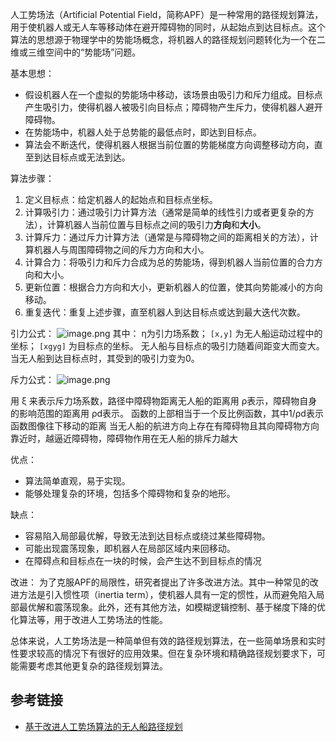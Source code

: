 
人工势场法（Artificial Potential Field，简称APF）是一种常用的路径规划算法，用于使机器人或无人车等移动体在避开障碍物的同时，从起始点到达目标点。这个算法的思想源于物理学中的势能场概念，将机器人的路径规划问题转化为一个在二维或三维空间中的“势能场”问题。

基本思想：
- 假设机器人在一个虚拟的势能场中移动，该场景由吸引力和斥力组成。目标点产生吸引力，使得机器人被吸引向目标点；障碍物产生斥力，使得机器人避开障碍物。
- 在势能场中，机器人处于总势能的最低点时，即达到目标点。
- 算法会不断迭代，使得机器人根据当前位置的势能梯度方向调整移动方向，直至到达目标点或无法到达。

算法步骤：
1. 定义目标点：给定机器人的起始点和目标点坐标。
2. 计算吸引力：通过吸引力计算方法（通常是简单的线性引力或者更复杂的方法），计算机器人当前位置与目标点之间的吸引力**方向**和**大小**。
4. 计算斥力：通过斥力计算方法（通常是与障碍物之间的距离相关的方法），计算机器人与周围障碍物之间的斥力方向和大小。
5. 计算合力：将吸引力和斥力合成为总的势能场，得到机器人当前位置的合力方向和大小。
6. 更新位置：根据合力方向和大小，更新机器人的位置，使其向势能减小的方向移动。
7. 重复迭代：重复上述步骤，直至机器人到达目标点或达到最大迭代次数。

引力公式：
![image.png](https://sxm-upload.oss-cn-beijing.aliyuncs.com/imgs/20230818132119.png)
其中： η为引力场系数； `[x,y]` 为无人船运动过程中的坐标； `[xgyg]` 为目标点的坐标。
无人船与目标点的吸引力随着间距变大而变大。当无人船到达目标点时，其受到的吸引力变为0。

斥力公式：
![image.png](https://sxm-upload.oss-cn-beijing.aliyuncs.com/imgs/20230818132422.png)

用 ξ 来表示斥力场系数，路径中障碍物距离无人船的距离用 ρ表示，障碍物自身的影响范围的距离用 ρd表示。
函数的上部相当于一个反比例函数，其中1/ρd表示函数图像往下移动的距离
当无人船的航进方向上存在有障碍物且其向障碍物方向靠近时，越逼近障碍物，障碍物作用在无人船的排斥力越大


优点：
- 算法简单直观，易于实现。
- 能够处理复杂的环境，包括多个障碍物和复杂的地形。

缺点：
- 容易陷入局部最优解，导致无法到达目标点或绕过某些障碍物。
- 可能出现震荡现象，即机器人在局部区域内来回移动。
- 在障碍点和目标点在一块的时候，会产生达不到目标点的情况

改进： 为了克服APF的局限性，研究者提出了许多改进方法。其中一种常见的改进方法是引入惯性项（inertia term），使机器人具有一定的惯性，从而避免陷入局部最优解和震荡现象。此外，还有其他方法，如模糊逻辑控制、基于梯度下降的优化算法等，用于改进人工势场法的性能。

总体来说，人工势场法是一种简单但有效的路径规划算法，在一些简单场景和实时性要求较高的情况下有很好的应用效果。但在复杂环境和精确路径规划要求下，可能需要考虑其他更复杂的路径规划算法。




## 参考链接
- [基于改进人工势场算法的无人船路径规划](http://html.rhhz.net/jckxjsgw/html/68254.htm#close)